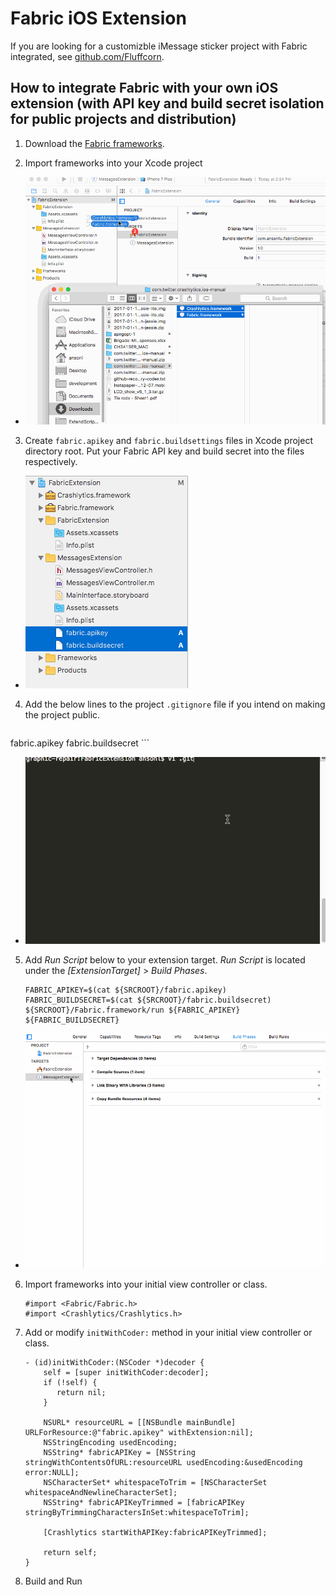 **Fabric iOS Extension**
===================

If you are looking for a customizble iMessage sticker project with Fabric integrated, see [github.com/Fluffcorn](https://github.com/Fluffcorn/ios-sticker-packs-app).

How to integrate Fabric with your own iOS extension (with API key and build secret isolation for public projects and distribution)
-------------

1. Download the [Fabric frameworks](https://fabric.io/kits/ios/crashlytics/manual-install).

2. Import frameworks into your Xcode project

  - ![Import frameworks to Xcode project](https://raw.githubusercontent.com/ansonl/fabric-ios-extension/master/assets/import-frameworks.gif)

3. Create `fabric.apikey` and `fabric.buildsettings` files in Xcode project directory root. Put your Fabric API key and build secret into the files respectively.
  - ![Create files](https://raw.githubusercontent.com/ansonl/fabric-ios-extension/master/assets/create-files.png)

4. Add the below lines to the project `.gitignore` file if you intend on making the project public. 

    ```
fabric.apikey
fabric.buildsecret
    ```

  - ![Add files to .gitignore](https://raw.githubusercontent.com/ansonl/fabric-ios-extension/master/assets/add-files-to-gitignore.gif)

5. Add *Run Script* below to your extension target. *Run Script* is located under the *[ExtensionTarget]* > *Build Phases*. 

    ```
    FABRIC_APIKEY=$(cat ${SRCROOT}/fabric.apikey)
    FABRIC_BUILDSECRET=$(cat ${SRCROOT}/fabric.buildsecret)
    ${SRCROOT}/Fabric.framework/run ${FABRIC_APIKEY} ${FABRIC_BUILDSECRET}
    ```

- ![Add run script](https://github.com/ansonl/fabric-ios-extension/blob/master/assets/add-run-script.gif)

6. Import frameworks into your initial view controller or class.

    ```
    #import <Fabric/Fabric.h>
    #import <Crashlytics/Crashlytics.h>
    ```

7. Add or modify `initWithCoder:` method in your initial view controller or class.

    ```
    - (id)initWithCoder:(NSCoder *)decoder {
        self = [super initWithCoder:decoder];
        if (!self) {
           return nil;
        }
    
        NSURL* resourceURL = [[NSBundle mainBundle] URLForResource:@"fabric.apikey" withExtension:nil];
        NSStringEncoding usedEncoding;
        NSString* fabricAPIKey = [NSString stringWithContentsOfURL:resourceURL usedEncoding:&usedEncoding error:NULL];
        NSCharacterSet* whitespaceToTrim = [NSCharacterSet whitespaceAndNewlineCharacterSet];
        NSString* fabricAPIKeyTrimmed = [fabricAPIKey stringByTrimmingCharactersInSet:whitespaceToTrim];
    
        [Crashlytics startWithAPIKey:fabricAPIKeyTrimmed];
    
        return self;
    }
    ```

8. Build and Run